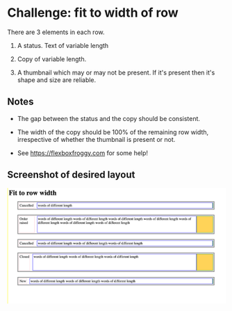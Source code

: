 # Challenge: fit to width of row

There are 3 elements in each row.

1. A status. Text of variable length

2. Copy of variable length.

3. A thumbnail which may or may not be present. If it's present then it's shape and size are reliable.


## Notes

- The gap between the status and the copy should be consistent. 

- The width of the copy should be 100% of the remaining row width, irrespective of whether the thumbnail is present or not.

- See https://flexboxfroggy.com for some help!

## Screenshot of desired layout

![Fit to row](fit_to_row.png "Fit to row")
